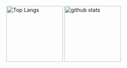 <!---
ISSE0116/ISSE0116 is a ✨ special ✨ repository because its `README.md` (this file) appears on your GitHub profile.
You can click the Preview link to take a look at your changes.
--->

<p align="left"> 
  <img alt="Top Langs" height="150px" src="https://github-readme-stats.vercel.app/api/top-langs/?username=ISSE0116&layout=compact&theme=shades-of-purple&show_icons=true&count_private=true" />
  <img alt="github stats" height="150px" src="https://github-readme-stats.vercel.app/api?username=ISSE0116&theme=shades-of-purple&show_icons=ture&count_private=true" />
</p>
